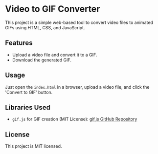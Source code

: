 
# Video to GIF Converter

This project is a simple web-based tool to convert video files to animated GIFs using HTML, CSS, and JavaScript.

## Features

- Upload a video file and convert it to a GIF.
- Download the generated GIF.

## Usage

Just open the `index.html` in a browser, upload a video file, and click the 'Convert to GIF' button.

## Libraries Used

- `gif.js` for GIF creation (MIT License): [gif.js GitHub Repository](https://github.com/jnordberg/gif.js)

## License

This project is MIT licensed.
